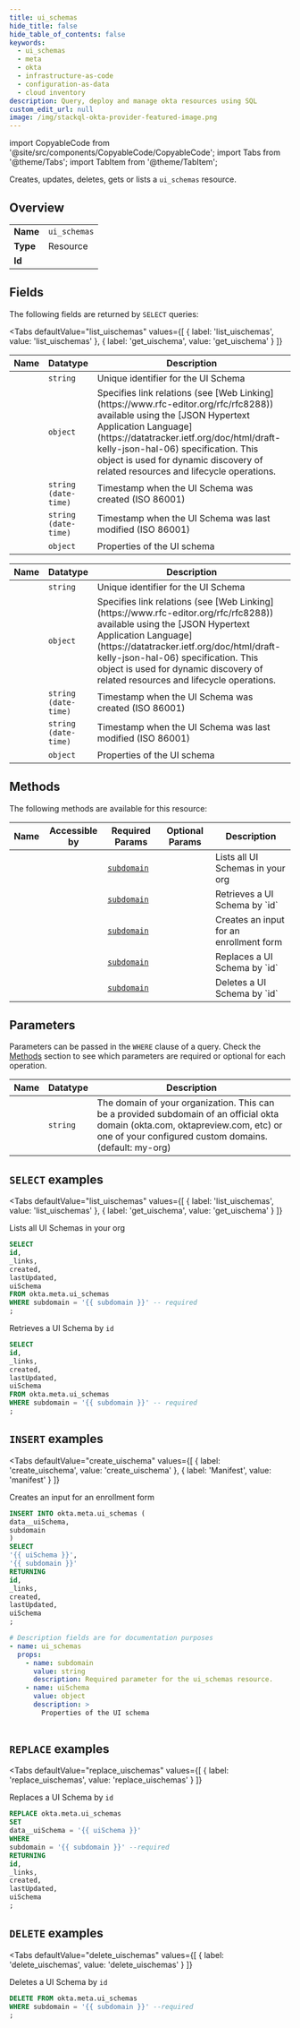 ```yaml
--- 
title: ui_schemas
hide_title: false
hide_table_of_contents: false
keywords:
  - ui_schemas
  - meta
  - okta
  - infrastructure-as-code
  - configuration-as-data
  - cloud inventory
description: Query, deploy and manage okta resources using SQL
custom_edit_url: null
image: /img/stackql-okta-provider-featured-image.png
---
```


import CopyableCode from '@site/src/components/CopyableCode/CopyableCode';
import Tabs from '@theme/Tabs';
import TabItem from '@theme/TabItem';

Creates, updates, deletes, gets or lists a <code>ui_schemas</code> resource.

## Overview
<table><tbody>
<tr><td><b>Name</b></td><td><code>ui_schemas</code></td></tr>
<tr><td><b>Type</b></td><td>Resource</td></tr>
<tr><td><b>Id</b></td><td><CopyableCode code="okta.meta.ui_schemas" /></td></tr>
</tbody></table>

## Fields

The following fields are returned by `SELECT` queries:

<Tabs
    defaultValue="list_uischemas"
    values={[
        { label: 'list_uischemas', value: 'list_uischemas' },
        { label: 'get_uischema', value: 'get_uischema' }
    ]}
>
<TabItem value="list_uischemas">

<table>
<thead>
    <tr>
    <th>Name</th>
    <th>Datatype</th>
    <th>Description</th>
    </tr>
</thead>
<tbody>
<tr>
    <td><CopyableCode code="id" /></td>
    <td><code>string</code></td>
    <td>Unique identifier for the UI Schema</td>
</tr>
<tr>
    <td><CopyableCode code="_links" /></td>
    <td><code>object</code></td>
    <td>Specifies link relations (see [Web Linking](https://www.rfc-editor.org/rfc/rfc8288)) available using the [JSON Hypertext Application Language](https://datatracker.ietf.org/doc/html/draft-kelly-json-hal-06) specification. This object is used for dynamic discovery of related resources and lifecycle operations.</td>
</tr>
<tr>
    <td><CopyableCode code="created" /></td>
    <td><code>string (date-time)</code></td>
    <td>Timestamp when the UI Schema was created (ISO 86001)</td>
</tr>
<tr>
    <td><CopyableCode code="lastUpdated" /></td>
    <td><code>string (date-time)</code></td>
    <td>Timestamp when the UI Schema was last modified (ISO 86001)</td>
</tr>
<tr>
    <td><CopyableCode code="uiSchema" /></td>
    <td><code>object</code></td>
    <td>Properties of the UI schema</td>
</tr>
</tbody>
</table>
</TabItem>
<TabItem value="get_uischema">

<table>
<thead>
    <tr>
    <th>Name</th>
    <th>Datatype</th>
    <th>Description</th>
    </tr>
</thead>
<tbody>
<tr>
    <td><CopyableCode code="id" /></td>
    <td><code>string</code></td>
    <td>Unique identifier for the UI Schema</td>
</tr>
<tr>
    <td><CopyableCode code="_links" /></td>
    <td><code>object</code></td>
    <td>Specifies link relations (see [Web Linking](https://www.rfc-editor.org/rfc/rfc8288)) available using the [JSON Hypertext Application Language](https://datatracker.ietf.org/doc/html/draft-kelly-json-hal-06) specification. This object is used for dynamic discovery of related resources and lifecycle operations.</td>
</tr>
<tr>
    <td><CopyableCode code="created" /></td>
    <td><code>string (date-time)</code></td>
    <td>Timestamp when the UI Schema was created (ISO 86001)</td>
</tr>
<tr>
    <td><CopyableCode code="lastUpdated" /></td>
    <td><code>string (date-time)</code></td>
    <td>Timestamp when the UI Schema was last modified (ISO 86001)</td>
</tr>
<tr>
    <td><CopyableCode code="uiSchema" /></td>
    <td><code>object</code></td>
    <td>Properties of the UI schema</td>
</tr>
</tbody>
</table>
</TabItem>
</Tabs>

## Methods

The following methods are available for this resource:

<table>
<thead>
    <tr>
    <th>Name</th>
    <th>Accessible by</th>
    <th>Required Params</th>
    <th>Optional Params</th>
    <th>Description</th>
    </tr>
</thead>
<tbody>
<tr>
    <td><a href="#list_uischemas"><CopyableCode code="list_uischemas" /></a></td>
    <td><CopyableCode code="select" /></td>
    <td><a href="#parameter-subdomain"><code>subdomain</code></a></td>
    <td></td>
    <td>Lists all UI Schemas in your org</td>
</tr>
<tr>
    <td><a href="#get_uischema"><CopyableCode code="get_uischema" /></a></td>
    <td><CopyableCode code="select" /></td>
    <td><a href="#parameter-subdomain"><code>subdomain</code></a></td>
    <td></td>
    <td>Retrieves a UI Schema by `id`</td>
</tr>
<tr>
    <td><a href="#create_uischema"><CopyableCode code="create_uischema" /></a></td>
    <td><CopyableCode code="insert" /></td>
    <td><a href="#parameter-subdomain"><code>subdomain</code></a></td>
    <td></td>
    <td>Creates an input for an enrollment form</td>
</tr>
<tr>
    <td><a href="#replace_uischemas"><CopyableCode code="replace_uischemas" /></a></td>
    <td><CopyableCode code="replace" /></td>
    <td><a href="#parameter-subdomain"><code>subdomain</code></a></td>
    <td></td>
    <td>Replaces a UI Schema by `id`</td>
</tr>
<tr>
    <td><a href="#delete_uischemas"><CopyableCode code="delete_uischemas" /></a></td>
    <td><CopyableCode code="delete" /></td>
    <td><a href="#parameter-subdomain"><code>subdomain</code></a></td>
    <td></td>
    <td>Deletes a UI Schema by `id`</td>
</tr>
</tbody>
</table>

## Parameters

Parameters can be passed in the `WHERE` clause of a query. Check the [Methods](#methods) section to see which parameters are required or optional for each operation.

<table>
<thead>
    <tr>
    <th>Name</th>
    <th>Datatype</th>
    <th>Description</th>
    </tr>
</thead>
<tbody>
<tr id="parameter-subdomain">
    <td><CopyableCode code="subdomain" /></td>
    <td><code>string</code></td>
    <td>The domain of your organization. This can be a provided subdomain of an official okta domain (okta.com, oktapreview.com, etc) or one of your configured custom domains. (default: my-org)</td>
</tr>
</tbody>
</table>

## `SELECT` examples

<Tabs
    defaultValue="list_uischemas"
    values={[
        { label: 'list_uischemas', value: 'list_uischemas' },
        { label: 'get_uischema', value: 'get_uischema' }
    ]}
>
<TabItem value="list_uischemas">

Lists all UI Schemas in your org

```sql
SELECT
id,
_links,
created,
lastUpdated,
uiSchema
FROM okta.meta.ui_schemas
WHERE subdomain = '{{ subdomain }}' -- required
;
```
</TabItem>
<TabItem value="get_uischema">

Retrieves a UI Schema by `id`

```sql
SELECT
id,
_links,
created,
lastUpdated,
uiSchema
FROM okta.meta.ui_schemas
WHERE subdomain = '{{ subdomain }}' -- required
;
```
</TabItem>
</Tabs>


## `INSERT` examples

<Tabs
    defaultValue="create_uischema"
    values={[
        { label: 'create_uischema', value: 'create_uischema' },
        { label: 'Manifest', value: 'manifest' }
    ]}
>
<TabItem value="create_uischema">

Creates an input for an enrollment form

```sql
INSERT INTO okta.meta.ui_schemas (
data__uiSchema,
subdomain
)
SELECT 
'{{ uiSchema }}',
'{{ subdomain }}'
RETURNING
id,
_links,
created,
lastUpdated,
uiSchema
;
```
</TabItem>
<TabItem value="manifest">

```yaml
# Description fields are for documentation purposes
- name: ui_schemas
  props:
    - name: subdomain
      value: string
      description: Required parameter for the ui_schemas resource.
    - name: uiSchema
      value: object
      description: >
        Properties of the UI schema
        
```
</TabItem>
</Tabs>


## `REPLACE` examples

<Tabs
    defaultValue="replace_uischemas"
    values={[
        { label: 'replace_uischemas', value: 'replace_uischemas' }
    ]}
>
<TabItem value="replace_uischemas">

Replaces a UI Schema by `id`

```sql
REPLACE okta.meta.ui_schemas
SET 
data__uiSchema = '{{ uiSchema }}'
WHERE 
subdomain = '{{ subdomain }}' --required
RETURNING
id,
_links,
created,
lastUpdated,
uiSchema
;
```
</TabItem>
</Tabs>


## `DELETE` examples

<Tabs
    defaultValue="delete_uischemas"
    values={[
        { label: 'delete_uischemas', value: 'delete_uischemas' }
    ]}
>
<TabItem value="delete_uischemas">

Deletes a UI Schema by `id`

```sql
DELETE FROM okta.meta.ui_schemas
WHERE subdomain = '{{ subdomain }}' --required
;
```
</TabItem>
</Tabs>
